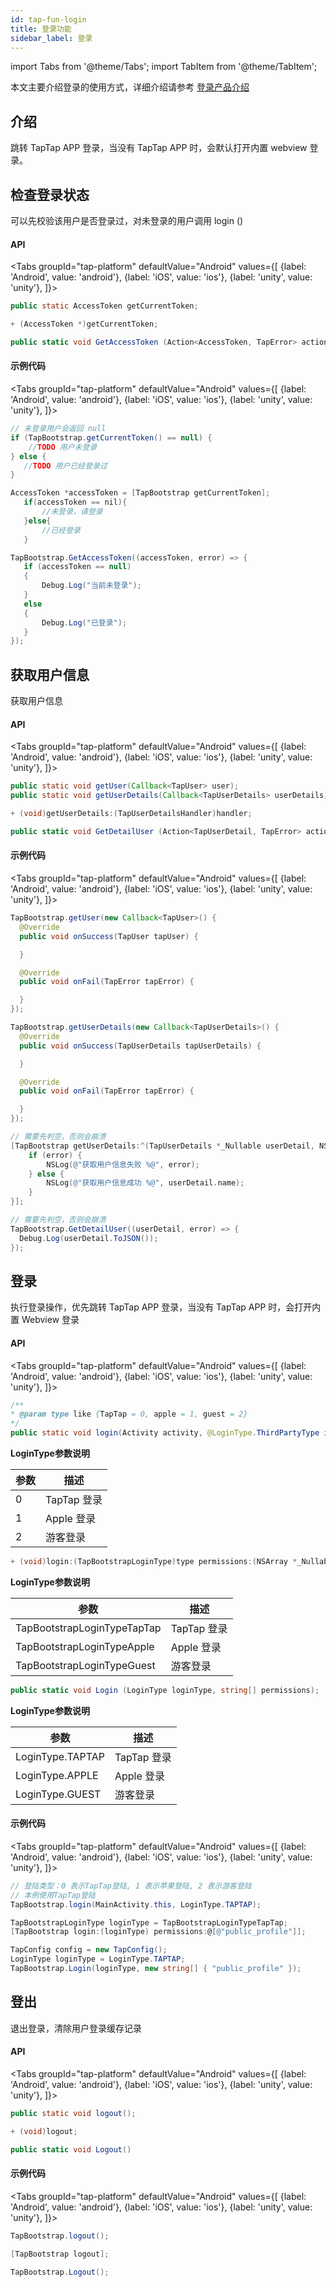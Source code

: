 ```yaml
---
id: tap-fun-login
title: 登录功能
sidebar_label: 登录
---
```


import Tabs from '@theme/Tabs';
import TabItem from '@theme/TabItem';

本文主要介绍登录的使用方式，详细介绍请参考 [登录产品介绍](/pro/pro-login)
## 介绍
跳转 TapTap APP 登录，当没有 TapTap APP 时，会默认打开内置 webview 登录。

## 检查登录状态
可以先校验该用户是否登录过，对未登录的用户调用 login ()  

#### API
<Tabs
groupId="tap-platform"
  defaultValue="Android"
  values={[
    {label: 'Android', value: 'android'},
    {label: 'iOS', value: 'ios'},
    {label: 'unity', value: 'unity'},
  ]}>
  <TabItem value="android">

  ```java
public static AccessToken getCurrentToken;
  ```  
  </TabItem>

  <TabItem value="ios">

```objectivec
+ (AccessToken *)getCurrentToken;
```
  </TabItem>

  <TabItem value="unity">

```cs
public static void GetAccessToken (Action<AccessToken, TapError> action);
```

  </TabItem>
</Tabs>

#### 示例代码

<Tabs
groupId="tap-platform"
  defaultValue="Android"
  values={[
    {label: 'Android', value: 'android'},
    {label: 'iOS', value: 'ios'},
    {label: 'unity', value: 'unity'},
  ]}>
  <TabItem value="android">

  ```java
  // 未登录用户会返回 null
  if (TapBootstrap.getCurrentToken() == null) {
      //TODO 用户未登录
  } else {
     //TODO 用户已经登录过
  }
  ```
  </TabItem>

  <TabItem value="ios">

```objectivec
AccessToken *accessToken = [TapBootstrap getCurrentToken];
   if(accessToken == nil){
       //未登录，请登录
   }else{
       //已经登录
   }
```
  </TabItem>
  <TabItem value="unity">

```cs
TapBootstrap.GetAccessToken((accessToken, error) => {
   if (accessToken == null)
   {
       Debug.Log("当前未登录");
   }
   else
   {
       Debug.Log("已登录");
   }
});
```
  </TabItem>
</Tabs>


## 获取用户信息
获取用户信息
#### API
<Tabs
groupId="tap-platform"
  defaultValue="Android"
  values={[
    {label: 'Android', value: 'android'},
    {label: 'iOS', value: 'ios'},
    {label: 'unity', value: 'unity'},
  ]}>
  <TabItem value="android">

  ```java
public static void getUser(Callback<TapUser> user);
public static void getUserDetails(Callback<TapUserDetails> userDetails);
  ```  
  </TabItem>

  <TabItem value="ios">

```objectivec
+ (void)getUserDetails:(TapUserDetailsHandler)handler;
```
  </TabItem>

  <TabItem value="unity">

```cs
public static void GetDetailUser (Action<TapUserDetail, TapError> action);
```

  </TabItem>
</Tabs>

#### 示例代码

<Tabs
groupId="tap-platform"
  defaultValue="Android"
  values={[
    {label: 'Android', value: 'android'},
    {label: 'iOS', value: 'ios'},
    {label: 'unity', value: 'unity'},
  ]}>
  <TabItem value="android">

  ```java
TapBootstrap.getUser(new Callback<TapUser>() {
    @Override
    public void onSuccess(TapUser tapUser) {

    }

    @Override
    public void onFail(TapError tapError) {

    }
});

TapBootstrap.getUserDetails(new Callback<TapUserDetails>() {
    @Override
    public void onSuccess(TapUserDetails tapUserDetails) {

    }

    @Override
    public void onFail(TapError tapError) {

    }
});
  ```
  </TabItem>

  <TabItem value="ios">

```objectivec
// 需要先判空，否则会崩溃
[TapBootstrap getUserDetails:^(TapUserDetails *_Nullable userDetail, NSError *_Nullable error) {
    if (error) {
        NSLog(@"获取用户信息失败 %@", error);
    } else {
        NSLog(@"获取用户信息成功 %@", userDetail.name);
    }
}];
```
  </TabItem>
  <TabItem value="unity">

```cs
// 需要先判空，否则会崩溃
TapBootstrap.GetDetailUser((userDetail, error) => {
  Debug.Log(userDetail.ToJSON());
});
```
  </TabItem>
</Tabs>


## 登录
执行登录操作，优先跳转 TapTap APP 登录，当没有 TapTap APP 时，会打开内置 Webview 登录  

#### API
<Tabs
groupId="tap-platform"
  defaultValue="Android"
  values={[
    {label: 'Android', value: 'android'},
    {label: 'iOS', value: 'ios'},
    {label: 'unity', value: 'unity'},
  ]}>
  <TabItem value="android">

  ```java
  /**
 * @param type like {TapTap = 0, apple = 1, guest = 2}
 */
  public static void login(Activity activity, @LoginType.ThirdPartyType int type, String... permissions);
  ``` 
  **LoginType参数说明**
 
参数  | 描述
| ------ | ------ |
0 | TapTap 登录
1  | Apple 登录
2  | 游客登录
 
  </TabItem>

  <TabItem value="ios">

```objectivec
+ (void)login:(TapBootstrapLoginType)type permissions:(NSArray *_Nullable)permissions;
```

**LoginType参数说明**
 
参数  | 描述
| ------ | ------ |
TapBootstrapLoginTypeTapTap | TapTap 登录
TapBootstrapLoginTypeApple  | Apple 登录
TapBootstrapLoginTypeGuest  | 游客登录
  </TabItem>

  <TabItem value="unity">

```cs
public static void Login (LoginType loginType, string[] permissions);
```

**LoginType参数说明**

参数  | 描述
| ------ | ------ |
LoginType.TAPTAP | TapTap 登录
LoginType.APPLE  | Apple 登录
LoginType.GUEST  | 游客登录
  </TabItem>
</Tabs>

#### 示例代码

<Tabs
groupId="tap-platform"
  defaultValue="Android"
  values={[
    {label: 'Android', value: 'android'},
    {label: 'iOS', value: 'ios'},
    {label: 'unity', value: 'unity'},
  ]}>
  <TabItem value="android">

  ```java
// 登陆类型：0 表示TapTap登陆, 1 表示苹果登陆, 2 表示游客登陆
// 本例使用TapTap登陆
TapBootstrap.login(MainActivity.this, LoginType.TAPTAP);
  ```
  </TabItem>

  <TabItem value="ios">

```objectivec  
TapBootstrapLoginType loginType = TapBootstrapLoginTypeTapTap;
[TapBootstrap login:(loginType) permissions:@[@"public_profile"]];
```
  </TabItem>
  <TabItem value="unity">

```cs
TapConfig config = new TapConfig();
LoginType loginType = LoginType.TAPTAP;
TapBootstrap.Login(loginType, new string[] { "public_profile" });
```
  </TabItem>
</Tabs>


## 登出
退出登录，清除用户登录缓存记录  
#### API
<Tabs
groupId="tap-platform"
  defaultValue="Android"
  values={[
    {label: 'Android', value: 'android'},
    {label: 'iOS', value: 'ios'},
    {label: 'unity', value: 'unity'},
  ]}>
  <TabItem value="android">

  ```java
public static void logout();
  ```  
  </TabItem>

  <TabItem value="ios">

```objectivec
+ (void)logout;
```
  </TabItem>

  <TabItem value="unity">

```cs
public static void Logout()
```

  </TabItem>
</Tabs>

#### 示例代码

<Tabs
groupId="tap-platform"
  defaultValue="Android"
  values={[
    {label: 'Android', value: 'android'},
    {label: 'iOS', value: 'ios'},
    {label: 'unity', value: 'unity'},
  ]}>
  <TabItem value="android">

  ```java
TapBootstrap.logout();
  ```
  </TabItem>

  <TabItem value="ios">

```objectivec
[TapBootstrap logout];
```
  </TabItem>
  <TabItem value="unity">

```cs
TapBootstrap.Logout();
```
  </TabItem>
</Tabs>
